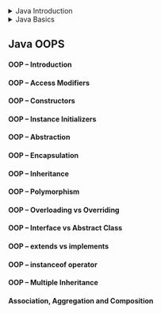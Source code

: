 
<details>
<summary> Java Introduction </summary>
  
  - What is Java Programming Language
  
  - History of Java
  
  - Features of Java
  
  - First Java Programm
</details> 

<details>
  <summary> Java Basics </summary>
  
    - Java Installation
  
    - Java JDK, JRE and JVM
  
    - Java Naming Conventions
  
    - Java Classes and Objects
  
    - Java main() Method
  
    - Java Keywords
  
    - Java Operators
  
    - Java Data Types
  
    - Java Variables
  
    - Java Comments
  
    - Java Command Line Args
  
    - Java Conditional Statements
  
    - Java Flow Control Statements
  
    - Java Block Statement
  
    - Java System Properties
    
 </details>
 
  ## Java OOPS
   #### OOP – Introduction
   #### OOP – Access Modifiers
   #### OOP – Constructors
   #### OOP – Instance Initializers
   #### OOP – Abstraction
   #### OOP – Encapsulation
   #### OOP – Inheritance
   #### OOP – Polymorphism
   #### OOP – Overloading vs Overriding
   #### OOP – Interface vs Abstract Class
   #### OOP – extends vs implements
   #### OOP – instanceof operator
   #### OOP – Multiple Inheritance
   #### Association, Aggregation and Composition
    
    
